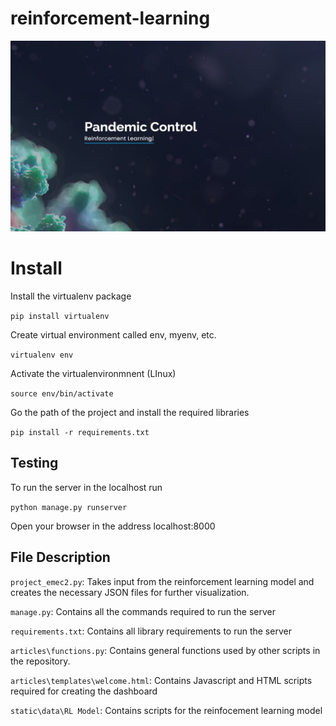 # reinforcement-learning

<a href="dds-pandemic-control.com">
<img  src="/static/assets/img/capture.JPG" alt="My cool logo"/>
</a>

Install
========

Install the virtualenv package

`pip install virtualenv`

Create virtual environment called env, myenv, etc. 

`virtualenv env`

Activate the virtualenvironmnent (LInux)

`source env/bin/activate`

Go the path of the project and install the required libraries 

`pip install -r requirements.txt`

Testing
-----------------
To run the server in the localhost run 

`python manage.py runserver`

Open your browser in the address localhost:8000 


File Description
-----------------
`project_emec2.py`: Takes input from the reinforcement learning model and creates the necessary JSON files for further visualization.

`manage.py`: Contains all the commands required to run the server

`requirements.txt`: Contains all library requirements to run the server

`articles\functions.py`: Contains general functions used by other scripts in the repository.

`articles\templates\welcome.html`: Contains Javascript and HTML scripts required for creating the dashboard

`static\data\RL Model`: Contains scripts for the reinfocement learning model




